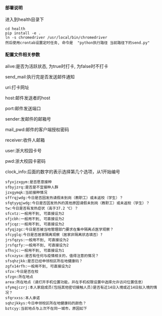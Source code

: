 #### 部署说明
进入到health目录下

```shell
cd health
pip install -e .
ln -s chromedriver /usr/local/bin/chromedriver
然后使用crontab设置定时任务, 命令是	"python执行路径	当前路径下的send.py"
```

#### 配置文件相关参数
alive:是否为活跃状态, 为true时打卡, 为false时不打卡

send_mail:执行完是否发送邮件通知

uri:打卡网址

host:邮件发送者的host

port:邮件发送端口

sender:发邮件的邮箱号

mail_pwd:邮件的客户端授权密码

receiver:收件人邮箱

user:浙大校园卡号

pwd:浙大校园卡密码

clock_info:后面的数字的表示选择第几个选项，从1开始编号

    sfyxjzxgym:是否愿意接种
    sfbyjzrq:是否是不宜接种人群
    jzxgymqk:当前接种情况
    sffrqjwdg:今日是否因发热请假未到岗（教职工）或未返校（学生）？
    sfqtyyqjwdg:今日是否因发热外的其他原因请假未到岗（教职工）或未返校（学生）？
    tw:今日是否有发热症状（高于37.2 ℃）？
    sfcxtz:一般用不到, 可直接设为2
    sfjcbh:一般用不到, 可直接设为2
    sfjcqz:一般用不到, 可直接设为2
    sfyqjzgc:今日是否被当地管理部门要求在集中隔离点医学观察？
    sfcyglq:今日是否居家隔离观察（居家非隔离状态填否）?
    jrsfqzys:一般用不到, 可直接设为2
    jrsfqzfy:一般用不到, 可直接设为2
    sfhsjc:一般用不到, 可直接设为1
    sfcxzysx:是否有任何与疫情相关的，值得注意的情况？
    sfsqhzjkk:是否已经申领校区所在地健康码？
    zgfx14rfh:一般用不到, 可直接设为2
    sfzx:今日是否在校
    sfzgn:所在地点
    area:所在地点（请打开手机位置功能，并在手机权限设置中选择允许访问位置信息）
    sfymqjczrj:本人家庭成员(包括其他密切接触人员)是否有近14日入境或近14日拟入境的情况？
    sfqrxxss:本人承诺
    sqhzjkkys:今日申领校区所在地健康码的颜色？
    bztcyy:当前地点与上次不在同一城市，原因如下
